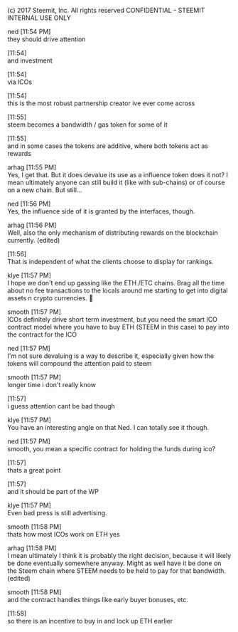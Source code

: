 
(c) 2017 Steemit, Inc.  All rights reserved
CONFIDENTIAL - STEEMIT INTERNAL USE ONLY

ned  [11:54 PM]  
they should drive attention

[11:54]  
and investment

[11:54]  
via ICOs

[11:54]  
this is the most robust partnership creator ive ever come across

[11:55]  
steem becomes a bandwidth / gas token for some of it

[11:55]  
and in some cases the tokens are additive, where both tokens act as rewards

arhag [11:55 PM]  
Yes, I get that. But it does devalue its use as a influence token does it not? I mean ultimately anyone can still build it (like with sub-chains) or of course on a new chain. But still...

ned 
 [11:56 PM]  
Yes, the influence side of it is granted by the interfaces, though.

arhag [11:56 PM]  
Well, also the only mechanism of distributing rewards on the blockchain currently. (edited)

[11:56]  
That is independent of what the clients choose to display for rankings.

klye 
 [11:57 PM]  
I hope we don't end up gassing like the ETH /ETC chains. Brag all the time about no fee transactions to the locals around me starting to get into digital assets n crypto currencies. :slightly_smiling_face:

smooth 
 [11:57 PM]  
ICOs definitely drive short term investment, but you need the smart ICO contract model where you have to buy ETH (STEEM in this case) to pay into the contract for the ICO

ned 
 [11:57 PM]  
I'm not sure devaluing is a way to describe it, especially given how the tokens will compound the attention paid to steem

smooth 
 [11:57 PM]  
longer time i don't really know

[11:57]  
i guess attention cant be bad though

klye 
 [11:57 PM]  
You have an interesting angle on that Ned. I can totally see it though.

ned 
 [11:57 PM]  
smooth, you mean a specific contract for holding the funds during ico?

[11:57]  
thats a great point

[11:57]  
and it should be part of the WP

klye 
 [11:57 PM]  
Even bad press is still advertising.

smooth 
 [11:58 PM]  
thats how most ICOs work on ETH yes

arhag [11:58 PM]  
I mean ultimately I think it is probably the right decision, because it will likely be done eventually somewhere anyway. Might as well have it be done on the Steem chain where STEEM needs to be held to pay for that bandwidth. (edited)

smooth 
 [11:58 PM]  
and the contract handles things like early buyer bonuses, etc.

[11:58]  
so there is an incentive to buy in and lock up ETH earlier
